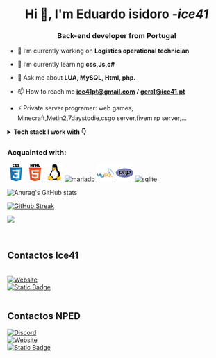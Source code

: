 <h1 align="center">Hi 👋, I'm Eduardo isidoro -<i>ice41</i></h1>
<h3 align="center">Back-end developer from Portugal</h3>

- 🔭 I’m currently working on **Logistics operational technician**

- 🌱 I’m currently learning **css,Js,c#**

- 💬 Ask me about **LUA, MySQL, Html, php.**

- 📫 How to reach me **ice41pt@gmail.com / geral@ice41.pt**

- ⚡ Private server programer: web games, Minecraft,Metin2,7daystodie,csgo server,fivem rp server,...
<p align="left">
</p>
<details>
  <summary><b>Tech stack I work with 👇</b></summary>

  <br>
<h4>Web development stack</h4> 

![ReactJS](https://img.shields.io/badge/ReactJS-61DAFB?&style=for-the-badge&logo=react&logoColor=white&style=plastic) ![JavaScript](https://img.shields.io/badge/JavaScript-F7DF1E?style=for-the-badge&logo=javascript&logoColor=white&style=plastic) ![HTML](https://img.shields.io/badge/HTML5-E34F26?style=for-the-badge&logo=html5&logoColor=white&style=plastic) ![CSS](https://img.shields.io/badge/CSS-239120?&style=for-the-badge&logo=css3&logoColor=white&style=plastic) ![TypeScript](https://img.shields.io/badge/TypeScript-007ACC?style=for-the-badge&logo=typescript&logoColor=white&style=plastic) ![ExpressJS](https://img.shields.io/badge/Express.js-404D59?style=for-the-badge&style=plastic) ![NodeJS](https://img.shields.io/badge/Node.js-43853D?style=for-the-badge&logo=node.js&logoColor=white&style=plastic&style=plastic) ![MongoDB](https://img.shields.io/badge/MongoDB-4EA94B?style=for-the-badge&logo=mongodb&logoColor=white&style=plastic) ![GraphQL](https://img.shields.io/badge/-GraphQL-E10098?style=for-the-badge&logo=graphql&logoColor=white&style=plastic) ![Redux](https://img.shields.io/badge/redux-%23593d88.svg?style=for-the-badge&logo=redux&logoColor=white&style=plastic) ![SASS](https://img.shields.io/badge/SASS-hotpink.svg?style=for-the-badge&logo=SASS&logoColor=white&style=plastic)  ![Postman](https://img.shields.io/badge/Postman-FF6C37?style=for-the-badge&logo=postman&logoColor=white&style=plastic)
  
  
<h4>Languages</h4>     

![C](https://img.shields.io/badge/c-%2300599C.svg?style=for-the-badge&logo=c&logoColor=white&style=plastic) ![C++](https://img.shields.io/badge/c++-%2300599C.svg?style=for-the-badge&logo=c%2B%2B&logoColor=white&style=plastic) ![Python](https://img.shields.io/badge/python-3670A0?style=for-the-badge&logo=python&logoColor=ffdd54&style=plastic) ![Java](https://img.shields.io/badge/Java-ED8B00?style=for-the-badge&logo=java&logoColor=white&style=plastic) 

<!-- ![](https://visitor-badge.glitch.me/badge?page_id=GaganpreetKaurKalsi.GaganpreetKaurKalsi) -->


<h4>ML/DL stack</h4>   

![Keras](https://img.shields.io/badge/Keras-%23D00000.svg?style=for-the-badge&logo=Keras&logoColor=white&style=plastic)  ![NumPy](https://img.shields.io/badge/numpy-%23013243.svg?style=for-the-badge&logo=numpy&logoColor=white&style=plastic)  ![Pandas](https://img.shields.io/badge/pandas-%23150458.svg?style=for-the-badge&logo=pandas&logoColor=white&style=plastic)  ![scikit-learn](https://img.shields.io/badge/scikit--learn-%23F7931E.svg?style=for-the-badge&logo=scikit-learn&logoColor=white&style=plastic)  ![TensorFlow](https://img.shields.io/badge/TensorFlow-%23FF6F00.svg?style=for-the-badge&logo=TensorFlow&logoColor=white&style=plastic) ![OpenCV](https://img.shields.io/badge/opencv-%23white.svg?style=for-the-badge&logo=opencv&logoColor=white&style=plastic)

<h4>Version Control</h4>  

![Git](https://img.shields.io/badge/git-%23F05033.svg?style=for-the-badge&logo=git&logoColor=white&style=plastic)  ![GitHub](https://img.shields.io/badge/github-%23121011.svg?style=for-the-badge&logo=github&logoColor=white&style=plastic)


<h4>Hosting/SaaS</h4>    

![Firebase](https://img.shields.io/badge/firebase-%23039BE5.svg?style=for-the-badge&logo=firebase&style=plastic)  ![AWS](https://img.shields.io/badge/AWS-%23FF9900.svg?style=for-the-badge&logo=amazon-aws&logoColor=white&style=plastic) ![Netlify](https://img.shields.io/badge/netlify-%23000000.svg?style=for-the-badge&logo=netlify&logoColor=blue&style=plastic)   

  <br>
</details>

<h3 align="left">Acquainted with:</h3>
<p align="left"> <a href="https://www.w3schools.com/css/" target="_blank" rel="noreferrer"> <img src="https://raw.githubusercontent.com/devicons/devicon/master/icons/css3/css3-original-wordmark.svg" alt="css3" width="40" height="40"/></a> 
<a href="https://www.w3.org/html/" target="_blank" rel="noreferrer"> <img src="https://raw.githubusercontent.com/devicons/devicon/master/icons/html5/html5-original-wordmark.svg" alt="html5" width="40" height="40"/> </a> 
<a href="https://www.linux.org/" target="_blank" rel="noreferrer"> <img src="https://raw.githubusercontent.com/devicons/devicon/master/icons/linux/linux-original.svg" alt="linux" width="40" height="40"/> </a> 
<a href="https://mariadb.org/" target="_blank" rel="noreferrer"> <img src="https://www.vectorlogo.zone/logos/mariadb/mariadb-icon.svg" alt="mariadb" width="40" height="40"/> </a> 
<a href="https://www.mysql.com/" target="_blank" rel="noreferrer"> <img src="https://raw.githubusercontent.com/devicons/devicon/master/icons/mysql/mysql-original-wordmark.svg" alt="mysql" width="40" height="40"/> </a> 
<a href="https://www.php.net" target="_blank" rel="noreferrer"> <img src="https://raw.githubusercontent.com/devicons/devicon/master/icons/php/php-original.svg" alt="php" width="40" height="40"/> </a> 
<a href="https://www.sqlite.org/" target="_blank" rel="noreferrer"> <img src="https://www.vectorlogo.zone/logos/sqlite/sqlite-icon.svg" alt="sqlite" width="40" height="40"/> </a> </p>


![Anurag's GitHub stats](https://github-readme-stats.vercel.app/api?username=ice41&show_icons=true&theme=dark)


<a href="https://git.io/streak-stats"><img src="https://streak-stats.demolab.com?user=ice41&theme=dark&hide_border=true&locale=pt_BR&date_format=j%20M%5B%20Y%5D" alt="GitHub Streak" /></a>


<p align="left">
  <a href="https://discord.com/users/261642084463804416/"><img src="https://discord.c99.nl/widget/theme-1/261642084463804416.png" /></a><br>
</p>

<img src="https://komarev.com/ghpvc/?username=ice41" alt=""/>




## Contactos Ice41

<br />
<div id="ice41">
    
  <a href="https://ice41.pt">
    <img alt="Website" src="https://img.shields.io/badge/website-ice41-yellow">
  </a>
<br>
  <a href="mailto:ice41pt@gmail.com">
    <img alt="Static Badge" src="https://img.shields.io/badge/Contacto-2A3BE8">
  </a>
</div>
<br>

## Contactos NPED
<div id="nped">
  <a href="https://discord.gg/Qsr9s6x9Mv">
    <img alt="Discord" src="https://img.shields.io/discord/1074111566217220176?style=for-the-badge&logo=discord&link=https%3A%2F%2Fdiscord.gg%2FQsr9s6x9Mv">
  </a>
<br>
  <a href="https://nped.pt">
      <img alt="Website" src="https://img.shields.io/badge/website-NPED-blue">
  </a>
<br>
  <a href="https://steamcommunity.com/groups/Nped">
    <img alt="Static Badge" src="https://img.shields.io/badge/NPED_STEAM_GROUP-2A2BE8">
  </a>
</div>
